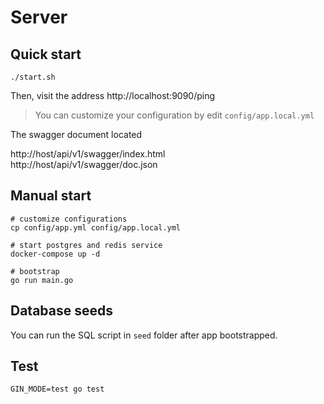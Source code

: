 # Server

## Quick start

``` shell
./start.sh
```

Then, visit the address http://localhost:9090/ping

> You can customize your configuration by edit `config/app.local.yml`

The swagger document located  

http://host/api/v1/swagger/index.html  
http://host/api/v1/swagger/doc.json

## Manual start

``` shell
# customize configurations
cp config/app.yml config/app.local.yml

# start postgres and redis service
docker-compose up -d

# bootstrap
go run main.go
```

## Database seeds

You can run the SQL script in `seed` folder after app bootstrapped.

## Test

``` shell
GIN_MODE=test go test
```
